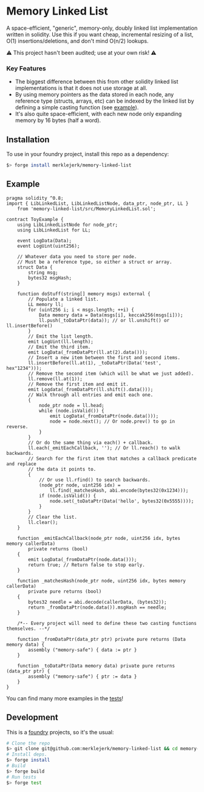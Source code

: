 # Memory Linked List
A space-efficient, "generic", memory-only, doubly linked list implementation written in solidity. Use this if you want cheap, incremental resizing of a list, O(1) insertions/deletions, and don't mind O(n/2) lookups.

⚠️ This project hasn't been audited; use at your own risk! ⚠️

### Key Features
* The biggest difference between this from other solidity linked list implementations is that it does not use storage at all.
* By using memory pointers as the data stored in each node, any reference type (structs, arrays, etc) can be indexed by the linked list by defining a simple casting function (see [example](#example)).
* It's also quite space-efficient, with each new node only expanding memory by 16 bytes (half a word).

## Installation
To use in your foundry project, install this repo as a dependency:

```bash
$> forge install merklejerk/memory-linked-list
```

## Example

```solidity
pragma solidity ^0.8;
import { LibLinkedList, LibLinkedListNode, data_ptr, node_ptr, LL }
    from 'memory-linked-list/src/MemoryLinkedList.sol';

contract ToyExample {
    using LibLinkedListNode for node_ptr;
    using LibLinkedList for LL;

    event LogData(Data);
    event LogUint(uint256);

    // Whatever data you need to store per node.
    // Must be a reference type, so either a struct or array.
    struct Data {
        string msg;
        bytes32 msgHash;
    }

    function doStuff(string[] memory msgs) external {
        // Populate a linked list.
        LL memory ll;
        for (uint256 i; i < msgs.length; ++i) {
            Data memory data = Data(msgs[i], keccak256(msgs[i]));
            ll.push(_toDataPtr(data)); // or ll.unshift() or ll.insertBefore()
        }
        // Emit the list length.
        emit LogUint(ll.length);
        // Emit the third item.
        emit LogData(_fromDataPtr(ll.at(2).data()));
        // Insert a new item between the first and second items.
        ll.insertBefore(ll.at(1), _toDataPtr(Data('test', hex"1234")));
        // Remove the second item (which will be what we just added).
        ll.remove(ll.at(1));
        // Remove the first item and emit it.
        emit Logdata(_fromDataPtr(ll.shift().data()));
        // Walk through all entries and emit each one.
        {
            node_ptr node = ll.head;
            while (node.isValid()) {
                emit LogData(_fromDataPtr(node.data()));
                node = node.next(); // Or node.prev() to go in reverse.
            }
        }
        // Or do the same thing via each() + callback.
        ll.each(_emitEachCallback, ''); // Or ll.reach() to walk backwards.
        // Search for the first item that matches a callback predicate and replace
        // the data it points to.
        {
            // Or use ll.rfind() to search backwards.
            (node_ptr node, uint256 idx) =
                ll.find(_matchesHash, abi.encode(bytes32(0x1234)));
            if (node.isValid()) {
                node.set(_toDataPtr(Data('hello', bytes32(0x5555))));
            }
        }
        // Clear the list.
        ll.clear();
    }

    function _emitEachCallback(node_ptr node, uint256 idx, bytes memory callerData)
        private returns (bool)
    {
        emit LogData(_fromDataPtr(node.data()));
        return true; // Return false to stop early.
    }

    function _matchesHash(node_ptr node, uint256 idx, bytes memory callerData)
        private pure returns (bool)
    {
        bytes32 needle = abi.decode(callerData, (bytes32));
        return _fromDataPtr(node.data()).msgHash == needle;
    }

    /*-- Every project will need to define these two casting functions themselves. --*/

    function _fromDataPtr(data_ptr ptr) private pure returns (Data memory data) {
        assembly ("memory-safe") { data := ptr }
    }

    function _toDataPtr(Data memory data) private pure returns (data_ptr ptr) {
        assembly ("memory-safe") { ptr := data }
    }
}
```

You can find many more examples in the [tests](./test/MemoryLinkedList.t.sol)!

## Development

This is a [foundry](https://getfoundry.sh/) projects, so it's the usual:

```bash
# Clone the repo
$> git clone git@github.com:merklejerk/memory-linked-list && cd memory-linked-list
# Install deps.
$> forge install
# Build
$> forge build
# Run tests
$> forge test
```